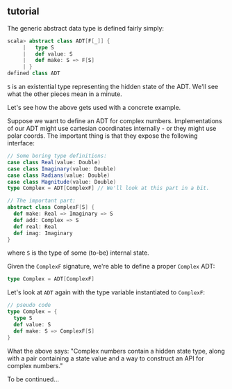 ## tutorial

The generic abstract data type is defined fairly simply:
```scala
scala> abstract class ADT[F[_]] {
     |   type S
     |   def value: S
     |   def make: S => F[S]
     | }
defined class ADT
```

`S` is an existential type representing the hidden state of the ADT. We'll see what the other pieces mean in a minute.

Let's see how the above gets used with a concrete example.

Suppose we want to define an ADT for complex numbers. Implementations of our ADT might use cartesian coordinates internally - or they might use polar coords. The important thing is that they expose the following interface:

```scala
// Some boring type definitions:
case class Real(value: Double)
case class Imaginary(value: Double)
case class Radians(value: Double)
case class Magnitude(value: Double)
type Complex = ADT[ComplexF] // We'll look at this part in a bit.

// The important part:
abstract class ComplexF[S] {
  def make: Real => Imaginary => S
  def add: Complex => S
  def real: Real
  def imag: Imaginary
}

```

where `S` is the type of some (to-be) internal state.

Given the `ComplexF` signature, we're able to define a proper `Complex` ADT:
```scala
type Complex = ADT[ComplexF]
```
Let's look at `ADT` again with the type variable instantiated to `ComplexF`:
```scala
// pseudo code
type Complex = {
  type S
  def value: S
  def make: S => ComplexF[S]
}
```

What the above says: "Complex numbers contain a hidden state type, along with a pair containing a state value and a way to construct an API for complex numbers."

To be continued...
